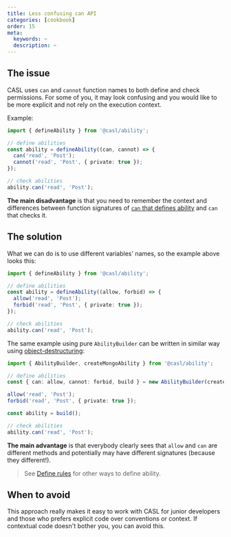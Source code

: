 ```yaml
---
title: Less confusing can API
categories: [cookbook]
order: 15
meta:
  keywords: ~
  description: ~
---
```


## The issue

CASL uses `can` and `cannot` function names to both define and check permissions. For some of you, it may look confusing and you would like to be more explicit and not rely on the execution context.

Example:

```ts
import { defineAbility } from '@casl/ability';

// define abilities
const ability = defineAbility((can, cannot) => {
  can('read', 'Post');
  cannot('read', 'Post', { private: true });
});

// check abilities
ability.can('read', 'Post');
```

**The main disadvantage** is that you need to remember the context and differences between function signatures of [`can` that defines ability](../../guide/intro) and `can` that checks it.

## The solution

What we can do is to use different variables' names, so the example above looks this:

```ts
import { defineAbility } from '@casl/ability';

// define abilities
const ability = defineAbility((allow, forbid) => {
  allow('read', 'Post');
  forbid('read', 'Post', { private: true });
});

// check abilities
ability.can('read', 'Post');
```

The same example using pure `AbilityBuilder` can be written in similar way using [object-destructuring]:

```ts
import { AbilityBuilder, createMongoAbility } from '@casl/ability';

// define abilities
const { can: allow, cannot: forbid, build } = new AbilityBuilder(createMongoAbility);

allow('read', 'Post');
forbid('read', 'Post', { private: true });

const ability = build();

// check abilities
ability.can('read', 'Post');
```

**The main advantage** is that everybody clearly sees that `allow` and `can` are different methods and potentially may have different signatures (because they different!).

> See [Define rules](../../guide/define-rules) for other ways to define ability.

## When to avoid

This approach really makes it easy to work with CASL for junior developers and those who prefers explicit code over conventions or context. If contextual code doesn't bother you, you can avoid this.

[object-destructuring]: https://developer.mozilla.org/en-US/docs/Web/JavaScript/Reference/Operators/Destructuring_assignment#Assigning_to_new_variable_names
